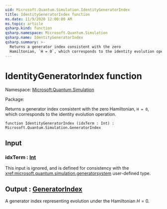 ```yaml
---
uid: Microsoft.Quantum.Simulation.IdentityGeneratorIndex
title: IdentityGeneratorIndex function
ms.date: 11/9/2020 12:00:00 AM
ms.topic: article
qsharp.kind: function
qsharp.namespace: Microsoft.Quantum.Simulation
qsharp.name: IdentityGeneratorIndex
qsharp.summary: >-
  Returns a generator index consistent with the zero
  Hamiltonian, `H = 0`, which corresponds to the identity evolution operation.
---
```


# IdentityGeneratorIndex function

Namespace: [Microsoft.Quantum.Simulation](xref:Microsoft.Quantum.Simulation)

Package: [](https://nuget.org/packages/)


Returns a generator index consistent with the zeroHamiltonian, `H = 0`, which corresponds to the identity evolution operation.

```qsharp
function IdentityGeneratorIndex (idxTerm : Int) : Microsoft.Quantum.Simulation.GeneratorIndex
```


## Input

### idxTerm : [Int](xref:microsoft.quantum.lang-ref.int)

This input is ignored, and is defined for consistency with the<xref:microsoft.quantum.simulation.generatorsystem> user-defined type.



## Output : [GeneratorIndex](xref:Microsoft.Quantum.Simulation.GeneratorIndex)

A generator index representing evolution under the Hamiltonian$H = 0$.